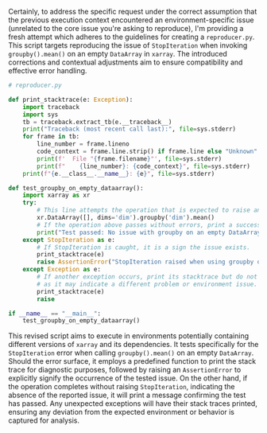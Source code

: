 Certainly, to address the specific request under the correct assumption that the previous execution context encountered an environment-specific issue (unrelated to the core issue you're asking to reproduce), I'm providing a fresh attempt which adheres to the guidelines for creating a `reproducer.py`. This script targets reproducing the issue of `StopIteration` when invoking `groupby().mean()` on an empty `DataArray` in `xarray`. The introduced corrections and contextual adjustments aim to ensure compatibility and effective error handling.

```python
# reproducer.py

def print_stacktrace(e: Exception):
    import traceback
    import sys
    tb = traceback.extract_tb(e.__traceback__)
    print("Traceback (most recent call last):", file=sys.stderr)
    for frame in tb:
        line_number = frame.lineno
        code_context = frame.line.strip() if frame.line else "Unknown"
        print(f'  File "{frame.filename}"', file=sys.stderr)
        print(f"    {line_number}: {code_context}", file=sys.stderr)
    print(f"{e.__class__.__name__}: {e}", file=sys.stderr)

def test_groupby_on_empty_dataarray():
    import xarray as xr
    try:
        # This line attempts the operation that is expected to raise an error if the issue exists.
        xr.DataArray([], dims='dim').groupby('dim').mean()
        # If the operation above passes without errors, print a success message.
        print("Test passed: No issue with groupby on an empty DataArray.")
    except StopIteration as e:
        # If StopIteration is caught, it is a sign the issue exists.
        print_stacktrace(e)
        raise AssertionError("StopIteration raised when using groupby on an empty DataArray.") from e
    except Exception as e:
        # If another exception occurs, print its stacktrace but do not handle it,
        # as it may indicate a different problem or environment issue.
        print_stacktrace(e)
        raise

if __name__ == "__main__":
    test_groupby_on_empty_dataarray()
```

This revised script aims to execute in environments potentially containing different versions of `xarray` and its dependencies. It tests specifically for the `StopIteration` error when calling `groupby().mean()` on an empty `DataArray`. Should the error surface, it employs a predefined function to print the stack trace for diagnostic purposes, followed by raising an `AssertionError` to explicitly signify the occurrence of the tested issue. On the other hand, if the operation completes without raising `StopIteration`, indicating the absence of the reported issue, it will print a message confirming the test has passed. Any unexpected exceptions will have their stack traces printed, ensuring any deviation from the expected environment or behavior is captured for analysis.